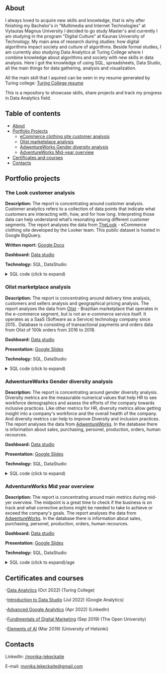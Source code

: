 ## About
I always loved to acquire new skills and knowledge, that is why after finishing my Bachelor's in "Multimedia and Internet Technologies" at Vytautas Magnus University I decided to go study Master's and currently I am studying in the program "Digital Culture" at Kaunas University of Technology. My main area of research during studies: how digital algorithms impact society and culture of algorithms. Beside formal studies, I am currently also studying Data Analytics at Turing College where I combine knowledge about algorithms and society with new skills in data analysis. Here I got the knowledge of using SQL, spreadsheets, Data Studio, all the main things for data gathering, analysis and visualization.

All the main skill that I aquired can be seen in my resume generated by Turing college: [Turing College resume](https://intra.turingcollege.com/s/mlekec-c35a7)

This is a repository to showcase skills, share projects and track my progress in Data Analytics field.

## Table of contents

- [About](#about)
- [Portfolio Projects](#portfolio-projects)
	+ [eCommerce clothing site customer analysis](#the-look-customer-analysis)
	+ [Olist marketplace analysis](#olist-marketplace-analysis)
	+ [AdwentureWorks Gender diversity analysis](#adwentureworks-gender-diversity-analysis)
	+ [AdventureWorks Mid-year overview](#adwentureworks-mid-year-overview)
- [Certificates and courses](#certificates-and-courses)
- [Contacts](#contacts)

## Portfolio projects

### The Look customer analysis
**Description:** The report is concentrating around customer analysis. Customer analytics refers to a collection of data points that indicate what customers are interacting with, how, and for how long. Interpreting those data can help understand what’s resonating among different customer segments. The report analyses the data from [TheLook](https://console.cloud.google.com/bigquery?p=bigquery-public-data&d=thelook_ecommerce&page=dataset) - eCommerce clothing site developed by the Looker team. This public dataset is hosted in Google BigQuery.

**Written report:** [Google Docs](https://docs.google.com/document/d/1mthjLkTk9takL971GuRUXddOIEkhm1g9z6Zrg5NsbYY/edit?usp=sharing)

**Dashboard:** [Data studio](https://datastudio.google.com/reporting/e23254eb-cf37-4150-ad61-5dac3078b029)

**Technology:** SQL, DataStudio

<details><summary>SQL code (click to expand)</summary>
<p>
For calculating the segments of customers (RFM):
  
```sql
   WITH --Compute for F & M
  frequency_monetary AS (
    SELECT
      user_id,
      MAX(created_at) AS last_purchase_date,
      COUNT(DISTINCT order_id) AS frequency,
      ROUND(SUM(sale_price), 2) AS monetary
    FROM `bigquery-public-data.thelook_ecommerce.order_items`
    WHERE created_at >= '2022-01-01' AND user_id IS NOT NULL
    GROUP BY user_id
  ),
--Compute for R
  recency_part AS (
    SELECT *,
      DATE_DIFF(DATE(reference_date), DATE(last_purchase_date), DAY) AS recency
    FROM (
      SELECT *, DATE(MAX(last_purchase_date) OVER ()) + 1 AS reference_date
      FROM frequency_monetary)
  ),
  percentiles_part AS (
    SELECT
      a.*,
      --All percentiles for MONETARY
      b.percentiles[offset(25)] AS m25,
      b.percentiles[offset(50)] AS m50,
      b.percentiles[offset(75)] AS m75,
      b.percentiles[offset(100)] AS m100,
      --All percentiles for FREQUENCY
      c.percentiles[offset(25)] AS f25,
      c.percentiles[offset(50)] AS f50,
      c.percentiles[offset(75)] AS f75,
      c.percentiles[offset(100)] AS f100,
      --All percentiles for RECENCY
      d.percentiles[offset(25)] AS r25,
      d.percentiles[offset(50)] AS r50,
      d.percentiles[offset(75)] AS r75,
      d.percentiles[offset(100)] AS r100
    FROM
      recency_part a,
      (SELECT APPROX_QUANTILES(monetary, 100) percentiles FROM recency_part) b,
      (SELECT APPROX_QUANTILES(frequency, 100) percentiles FROM recency_part) c,
      (SELECT APPROX_QUANTILES(recency, 100) percentiles FROM recency_part) d
  ),
  scoring_part AS (
    SELECT *,
      CAST(ROUND((f_score + m_score) / 2, 0) AS INT64) AS fm_score
    FROM (
      SELECT *,
        CASE WHEN monetary <= m25 THEN 1
          WHEN monetary <= m50 AND monetary > m25 THEN 2
          WHEN monetary <= m75 AND monetary > m50 THEN 3
          WHEN monetary <= m100 AND monetary > m75 THEN 4
        END AS m_score,
        CASE WHEN frequency <= f25 THEN 1
          WHEN frequency <= f50 AND frequency > f25 THEN 2
          WHEN frequency <= f75 AND frequency > f50 THEN 3
          WHEN frequency <= f100 AND frequency > f75 THEN 4
        END AS f_score,
        --Recency scoring is reversed
        CASE WHEN recency <= r25 THEN 4
          WHEN recency <= r50 AND recency > r25 THEN 3
          WHEN recency <= r75 AND recency > r50 THEN 2
          WHEN recency <= r100 AND recency > r75 THEN 1
        END AS r_score,
      FROM percentiles_part)
  ),
  naming_part AS (
    SELECT
      user_id,
      recency,
      frequency,
      monetary,
      r_score,
      f_score,
      m_score,
      fm_score,
      CONCAT(r_score, f_score, m_score) AS RFM_cell,
      (r_score*1+f_score*1+m_score*1) AS RFM_score,
      CASE WHEN (r_score = 4 AND fm_score = 4) OR (r_score = 4 AND fm_score = 3)
          THEN 'Champions' --Customers who bought most recently, most often and spend the most
        WHEN (r_score = 4 AND fm_score =2) OR (r_score = 3 AND fm_score = 3) OR (r_score = 2 AND fm_score = 4) OR (r_score = 2 AND fm_score = 3)
          THEN 'Loyal Customers' --Customers who bought most recently
        WHEN (fm_score = 4 AND r_score =3)
          THEN 'Big Spenders' --Customers who spend the most
        WHEN (r_score = 3 AND fm_score = 2) OR (r_score = 2 AND fm_score = 2) OR (r_score = 2 AND fm_score = 3)
          THEN 'Customers Needing Attention' --customers who do not purchase often and spend average amount
        WHEN (r_score = 3 AND fm_score = 1) OR (r_score = 4 AND fm_score = 1)
          THEN 'Promising' --customers who bought recently but did not spent a lot and are not frequent
        WHEN (r_score = 1 AND fm_score = 4) OR (r_score = 1 AND fm_score = 3)
          THEN 'At risk' --spend good amount but long time ago
        WHEN (r_score = 1 AND fm_score = 2) OR (r_score = 2 AND fm_score = 1)
          THEN 'Almost Lost' --Haven't purchased for some time, but purchased frequently and spend not a lot
        WHEN r_score = 1 AND fm_score = 1
          THEN 'Lost' --Haven't purchased for some time
      END AS rfm_segment
  FROM scoring_part
 )
SELECT *
FROM naming_part
ORDER BY user_id
```
  
  For finding average session duration and steps count:

```sql
WITH first_visit AS(
  SELECT
    DISTINCT(session_id),
    MAX(sequence_number) AS sequence_number,
    MIN(created_at) AS first_visit_date,
  FROM
    `bigquery-public-data.thelook_ecommerce.events`
  GROUP BY 1
),
last_event AS(
  SELECT
    session_id,
    first_visit.sequence_number AS sequence_number,
    first_visit_date AS first_visit_date,
    created_at AS last_event_date,
  FROM
    `bigquery-public-data.thelook_ecommerce.events`
  LEFT JOIN
    first_visit
  USING
    (session_id)
  WHERE
    created_at >= '2021-01-01' AND created_at<='2022-09-26'
),
difference_minutes AS(
  SELECT
    session_id,
    sequence_number,
    first_visit_date,
    last_event_date,
    TIMESTAMP_DIFF(last_event_date, first_visit_date, MINUTE) AS difference_in_minutes
  FROM
    last_event
  WHERE
    DATE_TRUNC(first_visit_date, DAY) = DATE_TRUNC(last_event_date, DAY)
  ORDER BY
    first_visit_date
)
SELECT
  DATE_TRUNC(first_visit_date, DAY) AS first_visit_purchase_date,
  AVG(sequence_number) AS avg_num_steps, ROUND(AVG(difference_in_minutes), 2) AS average_difference_minutes
FROM
  difference_minutes
GROUP BY
  first_visit_purchase_date, sequence_number
ORDER BY
  first_visit_purchase_date
```  

</p>
</details>
  
### Olist marketplace analysis
**Description:** The report is concentrating around delivery time analysis, customers and sellers analysis and geographical pricing analysis. The report analyses the data from [Olist](https://olist.com/pt-br/) -  Brazilian marketplace that operates in the e-commerce segment, but is not an e-commerce service itself. It operates as a SaaS (Software as a Service) technology company since 2015.. Database is consisting of transactional payments and orders data from Olist of 100k orders from 2016 to 2018. 

**Dashboard:** [Data studio](https://datastudio.google.com/reporting/f2226f64-4dac-4fa1-967e-07057613c1f4)
  
**Presentation:** [Google Slides](https://docs.google.com/presentation/d/1mJWphKeIyq-TpfDpjzvgzIFC58z_NHwoD_cDzjdjMPY/edit?usp=sharing)

**Technology:** SQL, DataStudio
  
<details><summary>SQL code (click to expand)</summary>
<p>
  
  For finding order value per customer city and state:

```sql
   SELECT
    customer_state,
    customer_city,
    SUM(price)/COUNT(order_id) AS order_value
  FROM
    `tc-da-1.olist_db.olist_order_items_dataset` items
  INNER JOIN
    `tc-da-1.olist_db.olist_orders_dataset` orders USING (order_id)
  INNER JOIN
    `olist_db.olist_customesr_dataset` customers USING (customer_id)
  GROUP BY customer_state, customer_city
```
  
  For finding revenue per customer city and state:
  
  ```sql
   SELECT
    customer_state,
    customer_city,
    SUM(price + freight_value) AS revenue
  FROM
    `tc-da-1.olist_db.olist_order_items_dataset` items
  INNER JOIN
    `tc-da-1.olist_db.olist_orders_dataset` orders USING (order_id)
  INNER JOIN
    `olist_db.olist_customesr_dataset` customers USING (customer_id)
  GROUP BY customer_state, customer_city
```
</p>
</details>

### AdwentureWorks Gender diversity analysis
**Description:** The report is concentrating around gender diversity analysis. Diversity metrics are the measurable numerical values that help HR to see workforce demographics and assess the efforts of the company towards inclusive practices. Like other metrics for HR, diversity metrics allow getting insight into a company's workforce and the overall health of the company. And diversity metrics can help to improve Diversity and inclusion practices. The report analyses the data from [AdwentureWorks](https://i0.wp.com/improveandrepeat.com/wp-content/uploads/2018/12/AdvWorksOLTPSchemaVisio.png?ssl=1). In the database there is information about sales, purchasing, personel, production, orders, human recources. 

**Dashboard:** [Data studio](https://datastudio.google.com/reporting/9a8aadac-d7c4-4efb-80ec-0ecf2e216a44)
  
**Presentation:** [Google Slides](https://docs.google.com/presentation/d/1RVRkHpKqUcr-HiB8u_z2BtyBBtY1XO25fOLANZPJa2k/edit?usp=sharing)

**Technology:** SQL, DataStudio

<details><summary>SQL code (click to expand)</summary>
<p>

  For finding pay rate by job title and gender:
  
```sql
   SELECT
    EmployeeID, Gender, MAX(Rate) AS pay_rate, department.Name AS department_name, Title
   FROM
    `tc-da-1.adwentureworks_db.employeedepartmenthistory`
   LEFT JOIN
    `adwentureworks_db.employee` USING (EmployeeId)
   LEFT JOIN
    `adwentureworks_db.employeepayhistory` USING (EmployeeId)
   LEFT JOIN
    `adwentureworks_db.department` department USING (DepartmentId)
   GROUP BY
    EmployeeID, Gender, department_name, Title
   ORDER BY 
    EmployeeID
```

</p>
</details>
  
### AdventureWorks Mid year overview
**Description:** The report is concentrating around main metrics during mid-yer overview. The midpoint is a great time to check if the business is on track and what corrective actions might be needed to take to achieve or exceed the company's goals. The report analyses the data from [AdwentureWorks](https://i0.wp.com/improveandrepeat.com/wp-content/uploads/2018/12/AdvWorksOLTPSchemaVisio.png?ssl=1). In the database there is information about sales, purchasing, personel, production, orders, human recources. 

**Dashboard:** [Data studio](https://datastudio.google.com/reporting/cf7741bb-809d-4019-b2cb-e24c2eb79db3)
  
**Presentation:** [Google Slides](https://docs.google.com/presentation/d/19wFm-KgB6wwCpUTA08eVGewUx1R5I0ErMtzqi3fKFnw/edit?usp=sharing)

**Technology:** SQL, DataStudio
  
<details><summary>SQL code (click to expand)/age</summary>
<p>

  For finding customers and revenue by region:
  
```sql
  SELECT
    salesOrders.OrderDate AS orderDate,
    territory.CountryRegionCode,
    territory.Name AS Region,
    COUNT(salesOrders.SalesOrderID) AS NumberOfOrders,
    COUNT(DISTINCT salesOrders.CustomerID) AS NumberOfCustomers,
    COUNT(DISTINCT salesOrders.SalesPersonID) AS NumberOfSalesPerson,
    ROUND(SUM(salesOrders.TotalDue), 2) AS TotalAmount,
  FROM
    `tc-da-1.adwentureworks_db.salesorderheader` AS salesOrders
  LEFT JOIN
    `tc-da-1.adwentureworks_db.salesterritory` AS territory
  ON
    salesOrders.TerritoryID = territory.TerritoryID
  GROUP BY
    orderDate, territory.CountryRegionCode, territory.Name
```

</p>
</details>

## Certificates and courses

  -[Data Analytics](https://intra.turingcollege.com/s/mlekec-c35a7) (Oct 2022) (Turing College)

  -[Introduction to Data Studio](https://analytics.google.com/analytics/academy/certificate/0fEq98a4QYmVfYdeksO1Zg) (Jul 2022) (Google Analytics)

  -[Advanced Google Analytics](https://www.linkedin.com/in/monika-lekeckaite/details/certifications/) (Apr 2022) (LinkedIn)

  -[Fundimentals of Digital Marketing](https://www.linkedin.com/in/monika-lekeckaite/details/certifications/) (Sep 2019) (The Open University)

  -[Elements of AI](https://certificates.mooc.fi/validate/p1cxbbu3ry) (Mar 2019) (University of Helsinki)
  
  
## Contacts
LinkedIn: [/monika-lekeckaite](https://www.linkedin.com/in/monika-lekeckaite/)

E-mail: monika.lekeckaite@gmail.com
